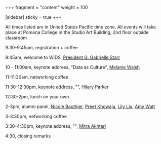 +++
fragment = "content"
weight = 100

[sidebar]
  sticky = true
+++

All times listed are in United States Pacific time zone. All events will take place at Pomona College in the Studio Art Building, 2nd floor outside classroom


9:30-9:45am, registration + coffee 

9:45am, welcome to WiDS, [President G. Gabrielle Starr](https://www.pomona.edu/administration/president)

10 - 11:00am, keynote address, "Data as Culture", [Melanie Walsh](melaniewalsh.org)

11-11:30am, networking coffee

11:30-12:30pm, keynote address, "", [Hilary Parker](https://hilaryparker.com/)

12:30-2pm, lunch on your own

2-3pm, alumni panel, [Nicole Bauthier](https://www.linkedin.com/in/nicole-bauthier-586b9335/), [Preet Khowaja](https://www.linkedin.com/in/preet-khowaja/), [Lily Liu](https://www.linkedin.com/in/xuanchiliu/), [Amy Watt](https://www.linkedin.com/in/amywatt97/)	

3-3:30pm, networking coffee		

3:30-4:30pm, keynote address, "", [Mitra Akhtari](https://scholar.harvard.edu/makhtari)

4:30, closing remarks
